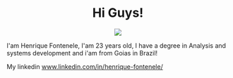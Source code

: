 <h1 align="center">Hi Guys!</h1>

<div align="center">
 <img src="https://i.imgur.com/MAMdnKs.gif" />
</div>

I'am Henrique Fontenele, I'am 23 years old, I have a degree in Analysis and systems development and i'am from Goias in Brazil! 

My linkedin www.linkedin.com/in/henrique-fontenele/
